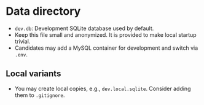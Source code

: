 # Data directory

- `dev.db`: Development SQLite database used by default.
- Keep this file small and anonymized. It is provided to make local startup trivial.
- Candidates may add a MySQL container for development and switch via `.env`.

## Local variants
- You may create local copies, e.g., `dev.local.sqlite`. Consider adding them to `.gitignore`.
